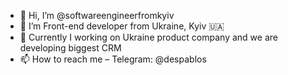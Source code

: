 - 👋 Hi, I’m @softwareengineerfromkyiv
- 👀 I’m Front-end developer from Ukraine, Kyiv 🇺🇦
- 🍦 Currently I working on Ukraine product company and we are developing biggest CRM
- 📫 How to reach me – Telegram: @despablos
